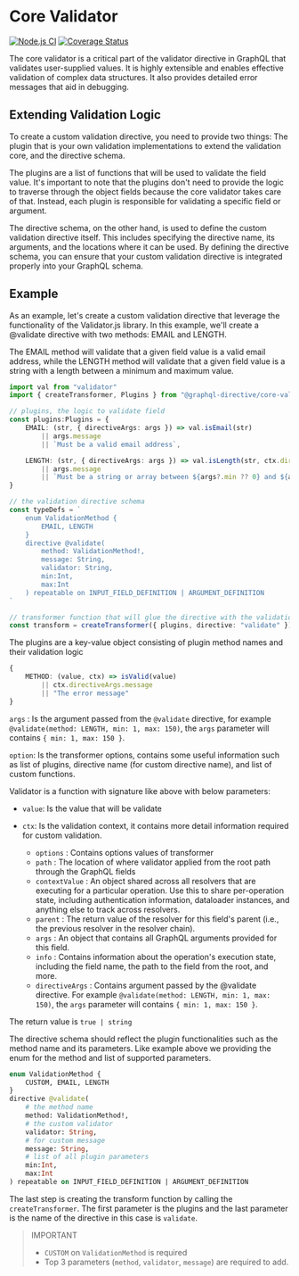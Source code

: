# Core Validator

[![Node.js CI](https://github.com/ktutnik/graphql-directive/actions/workflows/test.yml/badge.svg)](https://github.com/ktutnik/graphql-directive/actions/workflows/test.yml)
[![Coverage Status](https://coveralls.io/repos/github/ktutnik/graphql-directive/badge.svg?branch=master)](https://coveralls.io/github/ktutnik/graphql-directive?branch=master)

The core validator is a critical part of the validator directive in GraphQL that validates user-supplied values. It is highly extensible and enables effective validation of complex data structures. It also provides detailed error messages that aid in debugging.

## Extending Validation Logic
To create a custom validation directive, you need to provide two things: The plugin that is your own validation implementations to extend the validation core, and the directive schema. 

The plugins are a list of functions that will be used to validate the field value. It's important to note that the plugins don't need to provide the logic to traverse through the object fields because the core validator takes care of that. Instead, each plugin is responsible for validating a specific field or argument.

The directive schema, on the other hand, is used to define the custom validation directive itself. This includes specifying the directive name, its arguments, and the locations where it can be used. By defining the directive schema, you can ensure that your custom validation directive is integrated properly into your GraphQL schema.

## Example 
As an example, let's create a custom validation directive that leverage the functionality of the Validator.js library. In this example, we'll create a @validate directive with two methods: EMAIL and LENGTH. 

The EMAIL method will validate that a given field value is a valid email address, while the LENGTH method will validate that a given field value is a string with a length between a minimum and maximum value.

```typescript
import val from "validator"
import { createTransformer, Plugins } from "@graphql-directive/core-validator"

// plugins, the logic to validate field
const plugins:Plugins = {
    EMAIL: (str, { directiveArgs: args }) => val.isEmail(str)
        || args.message
        || `Must be a valid email address`,

    LENGTH: (str, { directiveArgs: args }) => val.isLength(str, ctx.directiveArgs)
        || args.message
        || `Must be a string or array between ${args?.min ?? 0} and ${args?.max}`,
} 

// the validation directive schema
const typeDefs = `
    enum ValidationMethod {
        EMAIL, LENGTH
    }
    directive @validate(
        method: ValidationMethod!, 
        message: String,
        validator: String,
        min:Int,
        max:Int
    ) repeatable on INPUT_FIELD_DEFINITION | ARGUMENT_DEFINITION
`

// transformer function that will glue the directive with the validation logic
const transform = createTransformer({ plugins, directive: "validate" })
```

The plugins are a key-value object consisting of plugin method names and their validation logic

```typescript
{
    METHOD: (value, ctx) => isValid(value) 
        || ctx.directiveArgs.message 
        || "The error message"
}
```


`args` : Is the argument passed from the `@validate` directive, for example `@validate(method: LENGTH, min: 1, max: 150)`, the `args` parameter will contains `{ min: 1, max: 150 }`. 

`option`: Is the transformer options, contains some useful information such as list of plugins, directive name (for custom directive name), and list of custom functions. 

Validator is a function with signature like above with below parameters:

* `value`: Is the value that will be validate

* `ctx`: Is the validation context, it contains more detail information required for custom validation.
    * `options` : Contains options values of transformer
    * `path` : The location of where validator applied from the root path through the GraphQL fields
    * `contextValue` : An object shared across all resolvers that are executing for a particular operation. Use this to share per-operation state, including authentication information, dataloader instances, and anything else to track across resolvers.
    * `parent` : The return value of the resolver for this field's parent (i.e., the previous resolver in the resolver chain). 
    * `args` : An object that contains all GraphQL arguments provided for this field.
    * `info` : Contains information about the operation's execution state, including the field name, the path to the field from the root, and more.
    * `directiveArgs` : Contains argument passed by the @validate directive. For example `@validate(method: LENGTH, min: 1, max: 150)`, the `args` parameter will contains `{ min: 1, max: 150 }`.  


The return value is `true | string`


The directive schema should reflect the plugin functionalities such as the method name and its parameters. Like example above we providing the enum for the method and list of supported parameters. 

```graphql
enum ValidationMethod {
    CUSTOM, EMAIL, LENGTH
}
directive @validate(
    # the method name
    method: ValidationMethod!, 
    # the custom validator
    validator: String,
    # for custom message
    message: String,
    # list of all plugin parameters
    min:Int,
    max:Int
) repeatable on INPUT_FIELD_DEFINITION | ARGUMENT_DEFINITION
```

The last step is creating the transform function by calling the `createTransformer`. The first parameter is the plugins and the last parameter is the name of the directive in this case is `validate`.  

> IMPORTANT
>
> * `CUSTOM` on `ValidationMethod` is required
> * Top 3 parameters (`method`, `validator`, `message`) are required to add.